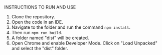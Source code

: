 INSTRUCTIONS TO RUN AND USE

1. Clone the repository.
2. Open the code in an IDE.
3. Navigate to the folder and run the command `npm install`.
4. Then run `npm run build`.
5. A folder named "dist" will be created.
6. Open Chrome and enable Developer Mode. Click on "Load Unpacked" and select the "dist" folder.